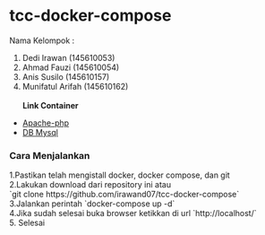 # tcc-docker-compose
Nama Kelompok :
1. Dedi Irawan (145610053) 
2. Ahmad Fauzi (145610054)
3. Anis Susilo (145610157)
4. Munifatul Arifah (145610162) <br/> <br/>
<b>Link Container</b>
- <a href="https://hub.docker.com/r/munifatul03/apache-tccphp/">Apache-php</a>
- <a href="https://hub.docker.com/r/munifatul03/mysql-tccdb/">DB Mysql </a>

<h3>Cara Menjalankan</h3>
1.Pastikan telah mengistall docker, docker compose, dan git <br/>
2.Lakukan download dari repository ini atau <br/>
`git clone https://github.com/irawand07/tcc-docker-compose`
<br/>
3.Jalankan perintah 
`docker-compose up -d` <br/>
4.Jika sudah selesai buka browser ketikkan  di url
`http://localhost/` <br/>
5. Selesai <br/>

